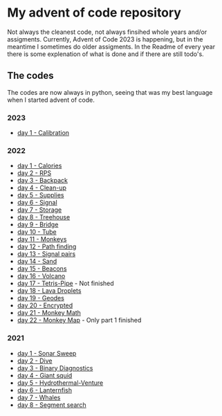 # My advent of code repository
Not always the cleanest code, not always finsihed whole years and/or assigments.
Currently, Advent of Code 2023 is happening, but in the meantime I sometimes do older assigments.
In the Readme of every year there is some explenation of what is done and if there are still todo's.

## The codes
The codes are now always in python, seeing that was my best language when I started advent of code.
### 2023
- [day 1 - Calibration](2023/2023-01-Calibration)

### 2022
- [day 1 - Calories](2022/2022-01Calories)
- [day 2 - RPS](2022/2022-02RPS)
- [day 3 - Backpack](2022/2022-03backpack)
- [day 4 - Clean-up](2022/2022-04Clean-up)
- [day 5 - Supplies](2022/2022-05Supplies)
- [day 6 - Signal](2022/2022-06Signal)
- [day 7 - Storage](2022/2022-07Storage)
- [day 8 - Treehouse](2022/2022-08Treehouse)
- [day 9 - Bridge](2022/2022-09Bridge)
- [day 10 - Tube](2022/2022-10Tube)
- [day 11 - Monkeys](2022/2022-11Monkeys)
- [day 12 - Path finding](2022/2022-12Path-finding)
- [day 13 - Signal pairs](2022/2022-13Signal-Pairs)
- [day 14 - Sand](2022/2022-14Sand)
- [day 15 - Beacons](2022/2022-15Beacons)
- [day 16 - Volcano](2022/2022-16Volcano)
- [day 17 - Tetris-Pipe](2022/2022-17Tetris-pipe) - Not finished
- [day 18 - Lava Droplets](2022/2022-18Lava-droplets)
- [day 19 - Geodes](2022/2022-19Geodes)
- [day 20 - Encrypted](2022/2022-20Encrypted)
- [day 21 - Monkey Math](2022/2022-21Monkey%20Math)
- [day 22 - Monkey Map](2022/2022-22Monkey_Map) - Only part 1 finished

### 2021
- [day 1 - Sonar Sweep](2021/2021-01Sonar-Sweep)
- [day 2 - Dive](2021/2021-02Dive)
- [day 3 - Binary Diagnostics](2021/2021-03Binary-Diagnostics)
- [day 4 - Giant squid](2021/2021-04Giant-Squid)
- [day 5 - Hydrothermal-Venture](2021/2021-05Hydrothermal-Venture)
- [day 6 - Lanternfish](2021/2021-06Lanternfish)
- [day 7 - Whales](2021/2021-07Whales)
- [day 8 - Segment search](2021/2021-08Segment-Search)
